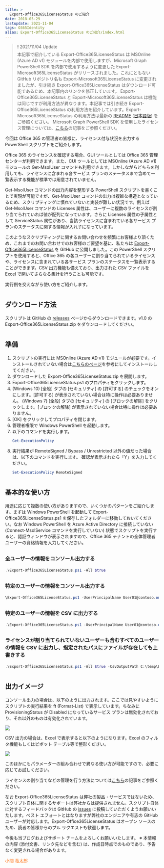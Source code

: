 ```yaml
---
title: >
  Export-Office365LicenseStatus のご紹介
date: 2018-05-29
lastupdate: 2021-11-04
tags: O365Identity
alias: Export-Office365LicenseStatus のご紹介/index.html
---
```

> ❗ 2021/11/04 Update  
> 本記事で紹介している Export-Office365LicenseStatus は MSOnline (Azure AD v1) モジュールを内部で使用しますが、Microsoft Graph PowerShell SDK を内部で使用するように変更した Export-Microsoft365LicenseStatus がリリースされました。これにともない GitHub リポジトリ名も Export-Microsoft365LicenseStatus に変更されましたが、引き続き Export-Office365LicenseStatus はダウンロード可能であるため、本記事内のリンクを修正しています。
> Export-Office365LicenseStatus と Export-Microsoft365LicenseStatus は機能は同じですが利用方法が異なります。本記事では引き続き Export-Office365LicenseStatus の利用方法を紹介しています。Export-Microsoft365LicenseStatus の利用方法は最新の [README](https://github.com/microsoft/Export-Microsoft365LicenseStatus) ([日本語版](https://github.com/microsoft/Export-Microsoft365LicenseStatus/tree/master/ja-jp)) をご参照ください。
> Microsoft Graph PowerShell SDK を使用したライセンス管理については、[こちら](https://jpazureid.github.io/blog/azure-active-directory/operating-license-with-microsoft-graph/)の記事をご参照ください。

今回は Office 365 の管理者の皆様に、ライセンス付与状況を出力する PowerShell スクリプトをご紹介します。

Office 365 のライセンスを確認する場合、GUI ツールとしては Office 365 管理センターが利用できます。また、CUI ツールとしては MSOnline (Azure AD v1) モジュールの Get-MsolUser コマンドも利用できます。しかしながらどちらを利用しても、ライセンスに含まれる各サービス プランのステータスまで含めて一覧表示する機能が標準では用意されていません。

Get-MsolUser コマンドの出力内容を整形する PowerShell スクリプトを書くことで実現が可能ですが、Get-MsolUser コマンドの出力は複雑な構造となっているため、スクリプティングに慣れていないと実装が難しい状況です。例えば Get-MsolUser コマンドの Licenses 属性は、ユーザーに複数のライセンスが割り当てられていれば値が配列になっています。さらに Licenses 属性の子属性として ServiceStatus 属性があり、当該ライセンスに含まれている各サービス プランのステータスに関する情報が入れ子になっています。

このようなスクリプティングに関するお問い合わせを頻繁にお客様より頂くため、これまでのお問い合わせでのお客様のご要望を基に、私たちは <a target="_blank" href="https://github.com/microsoft/Export-Microsoft365LicenseStatus" rel="noopener">Export-Office365LicenseStatus</a> を GitHub に公開しました。この PowerShell スクリプトを使用すると、Office 365 の各ユーザーに割り当てられているライセンスや、ライセンスに含まれている各サービス プランのステータスを一覧表示することができます。CSV 出力機能も備えており、出力された CSV ファイルを Excel で開いてさらなる集計を行うことも可能です。

実行例を交えながら使い方をご紹介します。
<h2 style="margin-top: 40px;margin-bottom: 20px">ダウンロード方法</h2>
スクリプトは GitHub の <a target="_blank" href="https://github.com/microsoft/Export-Microsoft365LicenseStatus/releases/tag/v1.0" rel="noopener">releases</a> ページからダウンロードできます。v1.0 の Export-Office365LicenseStatus.zip をダウンロードしてください。
<h2 style="margin-top: 40px;margin-bottom: 20px">準備</h2>
<ol>
 	<li>スクリプトの実行には MSOnline (Azure AD v1) モジュールが必要です。インストールされていない場合は<a target="_blank" href="https://docs.microsoft.com/en-us/archive/blogs/jpazureid/aad-powershell" rel="noopener">こちらのページ</a>を参考にしてインストールしてください。</li>
 	<li>ダウンロードした Export-Office365LicenseStatus.zip を展開します。</li>
 	<li>Export-Office365LicenseStatus.ps1 のプロパティをクリックします。</li>
 	<li>(Windows 10) [全般] タブの [セキュリティ] の [許可する] のチェックをオンにします。[許可する] が表示されていない場合は特に操作は必要ありません。
(Windows 7) [全般] タブの [セキュリティ] の [ブロックの解除] をクリックします。[ブロックの解除] が表示されていない場合は特に操作は必要ありません。</li>
 	<li>[OK] をクリックしてプロパティを閉じます。</li>
 	<li>管理者権限で Windows PowerShell を起動します。</li>
 	<li>以下のコマンドを実行します。

```PowerShell
Get-ExecutionPolicy
```

</li>
 	<li>実行結果が RemoteSigned / Bypass / Unrestricted 以外の値だった場合は、以下のコマンドを実行します。
確認が表示されたら「Y」を入力してください。

```PowerShell
Set-ExecutionPolicy RemoteSigned
```

</li>
</ol>
<h2 style="margin-top: 40px;margin-bottom: 20px">基本的な使い方</h2>
用途に応じて複数の使い方がありますので、いくつかのパターンをご紹介します。まずは Windows PowerShell を起動して Export-Office365LicenseStatus.ps1 を保存したフォルダーに移動しておいてください。なお Windows PowerShell を Azure Active Directory に接続していない (Connect-MsolService コマンドを実行していない) 状態でスクリプトを実行すると、認証ウィンドウが表示されますので、Office 365 テナントの全体管理者ユーザーの資格情報を入力してください。
<h3 style="margin-top: 30px;margin-bottom: 20px">全ユーザーの情報をコンソール出力する</h3>

```PowerShell
.\Export-Office365LicenseStatus.ps1 -All $true
```

<h3 style="margin-top: 30px;margin-bottom: 20px">特定のユーザーの情報をコンソール出力する</h3>

```PowerShell
\Export-Office365LicenseStatus.ps1 -UserPrincipalName User01@contoso.onmicrosoft.com
```

<h3 style="margin-top: 30px;margin-bottom: 20px">特定のユーザーの情報を CSV に出力する</h3>

```PowerShell
.\Export-Office365LicenseStatus.ps1 -UserPrincipalName User01@contoso.onmicrosoft.com -CsvOutputPath C:\temp\License.csv
```

<h3 style="margin-top: 30px;margin-bottom: 20px">ライセンスが割り当てられていないユーザーも含むすべてのユーザーの情報を CSV に出力し、指定されたパスにファイルが存在しても上書きする</h3>

```PowerShell
.\Export-Office365LicenseStatus.ps1 -All $true -CsvOutputPath C:\temp\License.csv -ExportNoLicenseUser -Force
```

<h2 style="margin-top: 40px;margin-bottom: 20px">出力イメージ</h2>
コンソール出力の場合は、以下のように出力されます。ここでは見やすいようにスクリプトの実行結果を ft (Format-List) で表示しています。ちなみに ProvisioningStatus が Disabled になっているサービス プランは無効化されており、それ以外のものは有効化されています。
<a target="_blank" href="media/2018/05/2018052801b.png">

![](2018052801b.png)
</a>

CSV 出力の場合は、Excel で表示すると以下のようになります。Excel のフィルタ機能もしくはピボット テーブル等で整形ください。
<a target="_blank" href="media/2018/05/2018052802.png" rel="noopener">

![](2018052802.png)
</a>

このほかにもパラメーターの組み合わせで異なる使い方が可能ですので、必要に応じてお試しください。

ライセンスの割り当てなどの管理を行う方法については<a target="_blank" href="https://jpmessaging.github.io/blog/Office%20365%20%E3%81%AE%E3%83%A9%E3%82%A4%E3%82%BB%E3%83%B3%E3%82%B9%E7%AE%A1%E7%90%86/" rel="noopener">こちら</a>の記事をご参照ください。

なお Export-Office365LicenseStatus は弊社の製品・サービスではないため、スクリプト自体に関するサポートは弊社からは提供されません。スクリプト自体に対するフィードバックは GitHub の <a target="_blank" href="https://github.com/microsoft/Export-Microsoft365LicenseStatus/issues" rel="noopener">issues</a> に投稿していただくようお願いいたします。ベスト エフォートとはなりますが弊社のエンジニアや有志の GitHub ユーザーが対応します。Export-Office365LicenseStatus はオープン ソースのため、読者の皆様からのプル リクエストも歓迎します。

今後も当ブログおよびサポート チームをよろしくお願いいたします。
※ 本情報の内容 (添付文書、リンク先などを含む) は、作成日時点でのものであり、予告なく変更される場合があります。

<span style="color: #ff6600">小間 竜太郎</span>